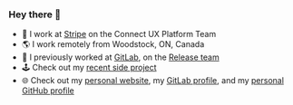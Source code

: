 ### Hey there 👋

- 💼 I work at [Stripe](https://stripe.com/) on the Connect UX Platform Team
- 🌎 I work remotely from Woodstock, ON, Canada
- 🦊 I previously worked at [GitLab](https://about.gitlab.com/), on the [Release team](https://about.gitlab.com/handbook/engineering/development/ops/release/)
- 🕹 Check out my [recent side project](https://inspiral.nathanfriend.io/)
- 🌐 Check out my [personal website](https://nathanfriend.io), my [GitLab profile](https://gitlab.com/nfriend), and my [personal GitHub profile](https://github.com/nfriend)